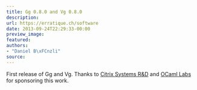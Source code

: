 ```yaml
---
title: Gg 0.8.0 and Vg 0.8.0
description:
url: https://erratique.ch/software
date: 2013-09-24T22:29:33-00:00
preview_image:
featured:
authors:
- "Daniel B\xFCnzli"
source:
---
```


<p>First release of Gg and Vg. Thanks to <a href="http://www.xenproject.org/developers/teams/xapi.html">Citrix Systems R&amp;D</a> and <a href="http://ocamllabs.io">OCaml Labs</a> for sponsoring this work.</p>
